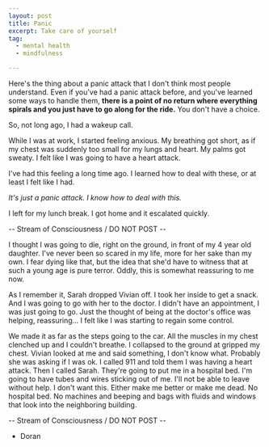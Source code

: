 ```yaml
---
layout: post
title: Panic
excerpt: Take care of yourself
tag:
  - mental health
  - mindfulness

---
```


Here's the thing about a panic attack that I don't think most people understand. Even if you've had a panic attack before, and you've learned some ways to handle them, **there is a point of no return where everything spirals and you just have to go along for the ride.** You don't have a choice.

So, not long ago, I had a wakeup call.

While I was at work, I started feeling anxious. My breathing got short, as if my chest was suddenly too small for my lungs and heart. My palms got sweaty. I felt like I was going to have a heart attack.

I've had this feeling a long time ago. I learned how to deal with these, or at least I felt like I had.

*It's just a panic attack. I know how to deal with this.*

I left for my lunch break. I got home and it escalated quickly.



-- Stream of Consciousness / DO NOT POST --

I thought I was going to die, right on the ground, in front of my 4 year old daughter. I've never been so scared in my life, more for her sake than my own. I fear dying like that, but the idea that she'd have to witness that at such a young age is pure terror. Oddly, this is somewhat reassuring to me now.

As I remember it, Sarah dropped Vivian off. I took her inside to get a snack. And I was going to go with her to the doctor. I didn't have an appointment, I was just going to go. Just the thought of being at the doctor's office was helping, reassuring... I felt like I was starting to regain some control.

We made it as far as the steps going to the car. All the muscles in my chest clenched up and I couldn't breathe. I collapsed to the ground at gripped my chest. Vivian looked at me and said something, I don't know what. Probably she was asking if I was ok. I called 911 and told them I was having a heart attack. Then I called Sarah. They're going to put me in a hospital bed. I'm going to have tubes and wires sticking out of me. I'll not be able to leave without help. I don't want this. Either make me better or make me dead. No hospital bed. No machines and beeping and bags with fluids and windows that look into the neighboring building.

-- Stream of Consciousness / DO NOT POST --



- Doran
